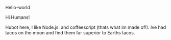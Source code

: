 Hello-world

Hi Humans!

Hubot here, I like Node.js. and coffeescript (thats what im made of!).
Ive had tacos on the moon and find them far superior to Earths tacos.
